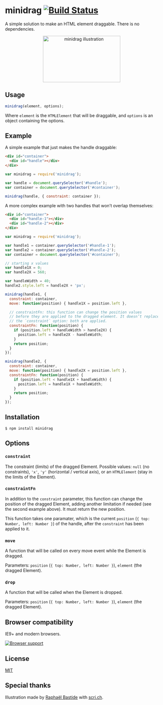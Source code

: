 # minidrag [![Build Status](https://travis-ci.org/bpierre/minidrag.png?branch=master)](https://travis-ci.org/bpierre/minidrag)

A simple solution to make an HTML element draggable. There is no dependencies.

<p align="center"><img width="255" height="153" alt="minidrag illustration" src="http://scri.ch/nd1.png"></p>

## Usage

```js
minidrag(element, options);
```

Where `element` is the `HTMLElement` that will be draggable, and `options` is an object containing the options.

## Example

A simple example that just makes the handle draggable:

```html
<div id="container">
  <div id="handle"></div>
</div>
```

```js
var minidrag = require('minidrag');

var handle = document.querySelector('#handle');
var container = document.querySelector('#container');

minidrag(handle, { constraint: container });
```

A more complex example with two handles that won’t overlap themselves:

```html
<div id="container">
  <div id="handle-1"></div>
  <div id="handle-2"></div>
</div>
```

```js
var minidrag = require('minidrag');

var handle1 = container.querySelector('#handle-1');
var handle2 = container.querySelector('#handle-2');
var container = document.querySelector('#container');

// starting x values
var handle1X = 0;
var handle2X = 560;

var handleWidth = 40;
handle2.style.left = handle2X + 'px';

minidrag(handle1, {
  constraint: container,
  move: function(position) { handle1X = position.left },

  // constraintFn: this function can change the position values
  // before they are applied to the dragged element. It doesn’t replace
  // the `constraint` option: both are applied.
  constraintFn: function(position) {
    if (position.left + handleWidth > handle2X) {
      position.left = handle2X - handleWidth;
    }
    return position;
  }
});

minidrag(handle2, {
  constraint: container,
  move: function(position) { handle2X = position.left },
  constraintFn: function(position) {
    if (position.left < handle1X + handleWidth) {
      position.left = handle1X + handleWidth;
    }
    return position;
  }
});
```


## Installation

```shell
$ npm install minidrag
```

## Options

### `constraint`

The constraint (limits) of the dragged Element. Possible values: `null` (no
constraints), `'x'`, `'y'` (horizontal / vertical axis), or an `HTMLElement`
(stay in the limits of the Element).

### `constraintFn`

In addition to the `constraint` parameter, this function can change the position of the dragged Element, adding another limitation if needed (see the second example above). It must return the new position.

This function takes one paramater, which is the current `position` (`{ top: Number, left: Number }`) of the handle, after the `constraint` has been applied to it.

### `move`

A function that will be called on every move event while the Element is dragged.

Parameters: `position` (`{ top: Number, left: Number }`), `element` (the dragged Element).

### `drop`

A function that will be called when the Element is dropped.

Parameters: `position` (`{ top: Number, left: Number }`), `element` (the dragged Element).

## Browser compatibility

IE9+ and modern browsers.

[![Browser support](https://ci.testling.com/bpierre/minidrag.png)](https://ci.testling.com/bpierre/minidrag)

## License

[MIT](http://pierre.mit-license.org/)

## Special thanks

Illustration made by [Raphaël Bastide](http://raphaelbastide.com/) with [scri.ch](http://scri.ch/).
